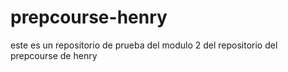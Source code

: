 # prepcourse-henry
este es un repositorio de prueba del modulo 2 del repositorio del prepcourse de  henry
